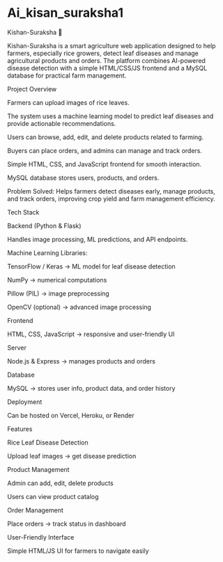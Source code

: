# Ai_kisan_suraksha1
Kishan-Suraksha 🌾

Kishan-Suraksha is a smart agriculture web application designed to help farmers, especially rice growers, detect leaf diseases and manage agricultural products and orders. The platform combines AI-powered disease detection with a simple HTML/CSS/JS frontend and a MySQL database for practical farm management.

Project Overview

Farmers can upload images of rice leaves.

The system uses a machine learning model to predict leaf diseases and provide actionable recommendations.

Users can browse, add, edit, and delete products related to farming.

Buyers can place orders, and admins can manage and track orders.

Simple HTML, CSS, and JavaScript frontend for smooth interaction.

MySQL database stores users, products, and orders.

Problem Solved: Helps farmers detect diseases early, manage products, and track orders, improving crop yield and farm management efficiency.

Tech Stack

Backend (Python & Flask)

Handles image processing, ML predictions, and API endpoints.

Machine Learning Libraries:

TensorFlow / Keras → ML model for leaf disease detection

NumPy → numerical computations

Pillow (PIL) → image preprocessing

OpenCV (optional) → advanced image processing

Frontend

HTML, CSS, JavaScript → responsive and user-friendly UI

Server

Node.js & Express → manages products and orders

Database

MySQL → stores user info, product data, and order history

Deployment

Can be hosted on Vercel, Heroku, or Render

Features

Rice Leaf Disease Detection

Upload leaf images → get disease prediction

Product Management

Admin can add, edit, delete products

Users can view product catalog

Order Management

Place orders → track status in dashboard

User-Friendly Interface

Simple HTML/JS UI for farmers to navigate easily
